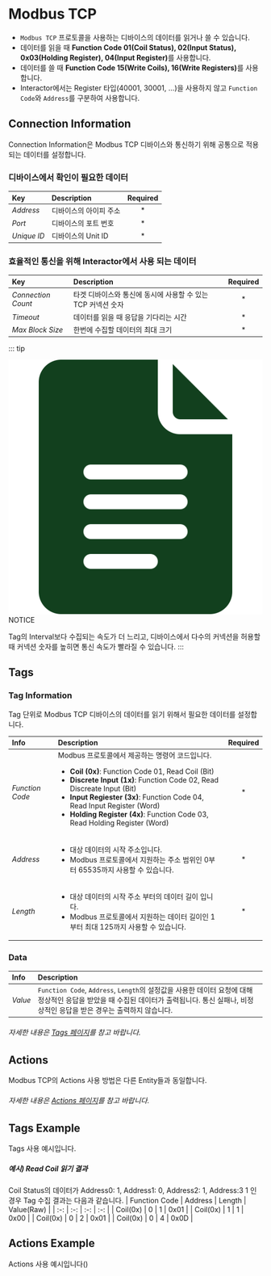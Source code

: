 # Modbus TCP
- `Modbus TCP` 프로토콜을 사용하는 디바이스의 데이터를 읽거나 쓸 수 있습니다.  
- 데이터를 읽을 때 <strong>Function Code 01(Coil Status), 02(Input Status), 0x03(Holding Register), 04(Input Register)</strong>를 사용합니다.  
- 데이터를 쓸 때 <strong>Function Code 15(Write Coils), 16(Write Registers)</strong>를 사용합니다.
- Interactor에서는 Register 타입(40001, 30001, ...)을 사용하지 않고 `Function Code`와 `Address`를 구분하여 사용합니다.  

## Connection Information
Connection Information은 Modbus TCP 디바이스와 통신하기 위해 공통으로 적용되는 데이터를 설정합니다.

### 디바이스에서 확인이 필요한 데이터
| Key | Description | Required |
| :- | :- | :-: |
| _Address_ | 디바이스의 아이피 주소 | * |
| _Port_ | 디바이스의 포트 번호 | * |
| _Unique ID_ | 디바이스의 Unit ID | * |

  
### 효율적인 통신을 위해 Interactor에서 사용 되는 데이터
| Key | Description | Required |
| :- | :- | :-: |
| _Connection Count_ | 타겟 디바이스와 통신에 동시에 사용할 수 있는 TCP 커넥션 숫자 | * |
| _Timeout_ | 데이터를 읽을 때 응답을 기다리는 시간 | * |
| _Max Block Size_ | 한번에 수집할 데이터의 최대 크기 | * |

::: tip <p class="custom-block-title"><img src="../../img/icon/tip.svg">NOTICE</p>
Tag의 Interval보다 수집되는 속도가 더 느리고, 디바이스에서 다수의 커넥션을 허용할 때 커넥션 숫자를 높히면 통신 속도가 빨라질 수 있습니다.
:::


## Tags

### Tag Information
Tag 단위로 Modbus TCP 디바이스의 데이터를 읽기 위해서 필요한 데이터를 설정합니다. 

| Info | Description | Required |
| :- | :- | :-: |
| _Function Code_ | Modbus 프로토콜에서 제공하는 명령어 코드입니다.<ul><li>__Coil (0x)__: Function Code 01, Read Coil (Bit)</li><li>__Discrete Input (1x)__: Function Code 02, Read Discreate Input (Bit)</li><li>__Input Regiester (3x)__: Function Code 04, Read Input Register (Word)</li><li>__Holding Register (4x)__: Function Code 03, Read Holding Register (Word)</li></ul> | * |
| _Address_ | <ul><li>대상 데이터의 시작 주소입니다.</li><li>Modbus 프로토콜에서 지원하는 주소 범위인 0부터 65535까지 사용할 수 있습니다.</li></ul> | * |
| _Length_ | <ul><li>대상 데이터의 시작 주소 부터의 데이터 길이 입니다.</li><li>Modbus 프로토콜에서 지원하는 데이터 길이인 1부터 최대 125까지 사용할 수 있습니다.</li></ul> | * |

### Data

| Info | Description |
| :- | :- |
| _Value_ | `Function Code`, `Address`, `Length`의 설정값을 사용한 데이터 요청에 대해 정상적인 응답을 받았을 때 수집된 데이터가 출력됩니다. 통신 실패나, 비정상적인 응답을 받은 경우는 출력하지 않습니다. |

###### 자세한 내용은 [Tags 페이지](../general/tags.md)를 참고 바랍니다.

## Actions
Modbus TCP의 Actions 사용 방법은 다른 Entity들과 동일합니다.  
###### 자세한 내용은 [Actions 페이지](../general/actions.md)를 참고 바랍니다.

## Tags Example
Tags 사용 예시입니다. 

##### 예시) Read Coil 읽기 결과
Coil Status의 데이터가 Address0: 1, Address1: 0, Address2: 1, Address:3 1 인 경우 Tag 수집 결과는 다음과 같습니다. 
| Function Code | Address | Length | Value(Raw) |
| :-: | :-: | :-: | :-: |
| Coil(0x) | 0 | 1 | 0x01 |
|  Coil(0x) | 1 | 1 | 0x00  |
|  Coil(0x) | 0 | 2 | 0x01 |
|  Coil(0x) | 0 | 4 | 0x0D |

## Actions Example
Actions 사용 예시입니다(<span class="construction"/>)